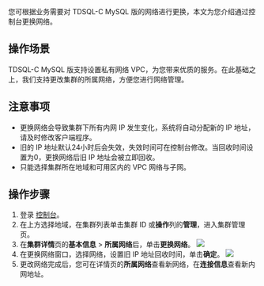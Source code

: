 您可根据业务需要对 TDSQL-C MySQL 版的网络进行更换，本文为您介绍通过控制台更换网络。

## 操作场景
TDSQL-C MySQL 版支持设置私有网络 VPC，为您带来优质的服务。在此基础之上，我们支持更改集群的所属网络，方便您进行网络管理。

## 注意事项
- 更换网络会导致集群下所有内网 IP 发生变化，系统将自动分配新的 IP 地址，请及时修改客户端程序。
- 旧的 IP 地址默认24小时后会失效，失效时间可在控制台修改。当回收时间设置为0，更换网络后旧 IP 地址会被立即回收。
- 只能选择集群所在地域和可用区内的 VPC 网络与子网。

## 操作步骤
1. 登录 [控制台](https://console.cloud.tencent.com/cynosdb)。
2. 在上方选择地域，在集群列表单击集群 ID 或**操作**列的**管理**，进入集群管理页。
3. 在**集群详情**页的**基本信息** > **所属网络**后，单击**更换网络**。
![](https://qcloudimg.tencent-cloud.cn/raw/9a36d60bfdb8fa519dc7d5a846809fae.png)
4. 在更换网络窗口，选择网络，设置旧 IP 地址回收时间，单击**确定**。
![](https://qcloudimg.tencent-cloud.cn/raw/d25ca29e00f0c253cc51b97ab1e9076e.png)
5. 更改网络完成后，您可在详情页的**所属网络**查看新网络，在**连接信息**查看新内网地址。
